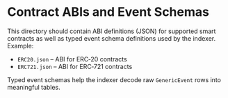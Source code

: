 # Contract ABIs and Event Schemas

This directory should contain ABI definitions (JSON) for supported smart contracts as well as typed event schema definitions used by the indexer. Example:

- `ERC20.json` – ABI for ERC‑20 contracts
- `ERC721.json` – ABI for ERC‑721 contracts

Typed event schemas help the indexer decode raw `GenericEvent` rows into meaningful tables.
